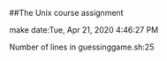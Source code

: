 ##The Unix course assignment

make date:Tue, Apr 21, 2020  4:46:27 PM 

Number of lines in guessinggame.sh:25
